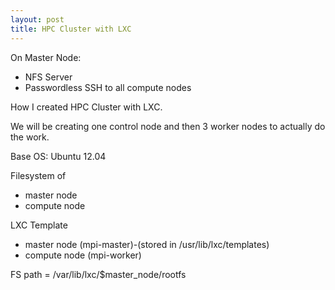 ```yaml
---
layout: post
title: HPC Cluster with LXC
---
```


On Master Node: 
- NFS Server 
- Passwordless SSH to all compute nodes

How I created HPC Cluster with LXC.

We will be creating one control node and then 3 worker nodes to actually do the work.

Base OS: Ubuntu 12.04

Filesystem of 
* master node 
* compute node




LXC Template 
* master node (mpi-master)-(stored in /usr/lib/lxc/templates) 
* compute node (mpi-worker)




FS path = /var/lib/lxc/$master_node/rootfs
